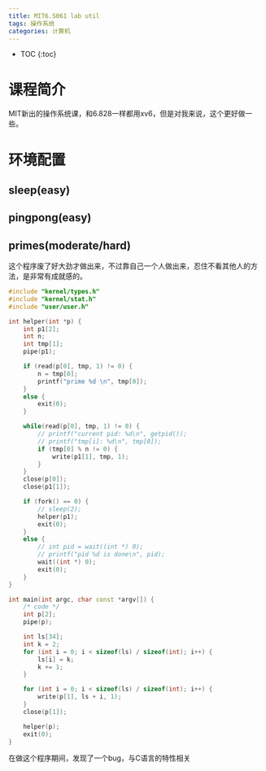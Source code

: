 ```yaml
---
title: MIT6.S061 lab util
tags: 操作系统
categories: 计算机
---
```


* TOC
{:toc}
# 课程简介

MIT新出的操作系统课，和6.828一样都用xv6，但是对我来说，这个更好做一些。



<!-- more -->



# 环境配置



## sleep(easy)

## pingpong(easy)

## primes(moderate/hard)

这个程序废了好大劲才做出来，不过靠自己一个人做出来，忍住不看其他人的方法，是非常有成就感的。

```c++
#include "kernel/types.h"
#include "kernel/stat.h"
#include "user/user.h"

int helper(int *p) {
    int p1[2];
    int n;
    int tmp[1];
    pipe(p1);

    if (read(p[0], tmp, 1) != 0) {
        n = tmp[0];
        printf("prime %d \n", tmp[0]);
    }
    else {
        exit(0);
    }

    while(read(p[0], tmp, 1) != 0) {
        // printf("current pid: %d\n", getpid());
        // printf("tmp[i]: %d\n", tmp[0]);
        if (tmp[0] % n != 0) {
            write(p1[1], tmp, 1);
        }
    }
    close(p[0]);
    close(p1[1]);

    if (fork() == 0) {
        // sleep(2);
        helper(p1);
        exit(0);
    }
    else {
        // int pid = wait((int *) 0);
        // printf("pid %d is done\n", pid);
        wait((int *) 0);
        exit(0);
    }
}

int main(int argc, char const *argv[]) {
    /* code */
    int p[2];
    pipe(p);

    int ls[34];
    int k = 2;
    for (int i = 0; i < sizeof(ls) / sizeof(int); i++) {
        ls[i] = k;
        k += 1;
    }

    for (int i = 0; i < sizeof(ls) / sizeof(int); i++) {
        write(p[1], ls + i, 1);
    }
    close(p[1]);

    helper(p);
    exit(0);
}
```

在做这个程序期间，发现了一个bug，与C语言的特性相关

